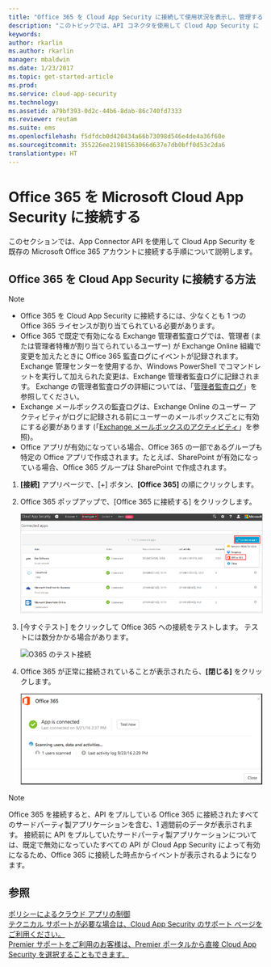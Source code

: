 ```yaml
---
title: "Office 365 を Cloud App Security に接続して使用状況を表示し、管理する | Microsoft Docs"
description: "このトピックでは、API コネクタを使用して Cloud App Security に Office 365 を接続する方法について説明します。"
keywords: 
author: rkarlin
ms.author: rkarlin
manager: mbaldwin
ms.date: 1/23/2017
ms.topic: get-started-article
ms.prod: 
ms.service: cloud-app-security
ms.technology: 
ms.assetid: a79bf393-0d2c-44b6-8dab-86c740fd7333
ms.reviewer: reutam
ms.suite: ems
ms.openlocfilehash: f5dfdcb0d420434a66b73098d546e4de4a36f60e
ms.sourcegitcommit: 355226ee21981563066d637e7db0bff0d53c2da6
translationtype: HT
---
```

# <a name="connect-office-365-to-microsoft-cloud-app-security"></a>Office 365 を Microsoft Cloud App Security に接続する
このセクションでは、App Connector API を使用して Cloud App Security を既存の Microsoft Office 365 アカウントに接続する手順について説明します。  
  
  

## <a name="how-to-connect-office-365-to-cloud-app-security"></a>Office 365 を Cloud App Security に接続する方法  
  
> [!NOTE]
>- Office 365 を Cloud App Security に接続するには、少なくとも 1 つの Office 365 ライセンスが割り当てられている必要があります。
>-  Office 365 で既定で有効になる Exchange 管理者監査ログでは、管理者 (または管理者特権が割り当てられているユーザー) が Exchange Online 組織で変更を加えたときに Office 365 監査ログにイベントが記録されます。 Exchange 管理センターを使用するか、Windows PowerShell でコマンドレットを実行して加えられた変更は、Exchange 管理者監査ログに記録されます。 Exchange の管理者監査ログの詳細については、「[管理者監査ログ](http://go.microsoft.com/fwlink/p/?LinkID=619225)」を参照してください。
>- Exchange メールボックスの監査ログは、Exchange Online のユーザー アクティビティがログに記録される前にユーザーのメールボックスごとに有効にする必要があります (「[Exchange メールボックスのアクティビティ](https://support.office.com/article/Search-the-audit-log-in-the-Office-365-Security-Compliance-Center-0d4d0f35-390b-4518-800e-0c7ec95e946c)」を参照)。
>- Office アプリが有効になっている場合、Office 365 の一部であるグループも特定の Office アプリで作成されます。たとえば、SharePoint が有効になっている場合、Office 365 グループは SharePoint で作成されます。
 
1.  **[接続]** アプリページで、[+] ボタン、**[Office 365]** の順にクリックします。  

2.  Office 365 ポップアップで、[Office 365 に接続する] をクリックします。

      ![O365 を接続する](./media/connect-0365.png) 
 
3.  [今すぐテスト] をクリックして Office 365 への接続をテストします。 テストには数分かかる場合があります。
  
    ![O365 のテスト接続](./media/o365-test-connection.png) 
 
4.   Office 365 が正常に接続されていることが表示されたら、**[閉じる]** をクリックします。
  
     ![接続されている O365](./media/o365-connected.png) 

> [!NOTE] 
> Office 365 を接続すると、API をプルしている Office 365 に接続されたすべてのサードパーティ製アプリケーションを含む、1 週間前のデータが表示されます。 接続前に API をプルしていたサードパーティ製アプリケーションについては、既定で無効になっていたすべての API が Cloud App Security によって有効になるため、Office 365 に接続した時点からイベントが表示されるようになります。

## <a name="see-also"></a>参照  
[ポリシーによるクラウド アプリの制御](control-cloud-apps-with-policies.md)   
[テクニカル サポートが必要な場合は、Cloud App Security のサポート ページをご利用ください。](http://support.microsoft.com/oas/default.aspx?prid=16031)   
[Premier サポートをご利用のお客様は、Premier ポータルから直接 Cloud App Security を選択することもできます。](https://premier.microsoft.com/)  
  
  